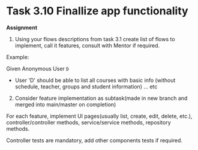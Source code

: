 # Task 3.10 Finallize app functionality
**Assignment**
1. Using your flows descriptions from task 3.1 create list of flows to implement, call it features, consult with Mentor if required.

Example:

Given Anonymous User `D`
- User 'D' should be able to list all courses with basic info (without schedule, teacher, groups and student information)
  ... etc

  
2. Consider feature implementation as subtask(made in new branch and merged into main/master on completion)

For each feature, implement UI pages(usually list, create, edit, delete, etc.), controller/controller methods, service/service methods, repository methods.

Controller tests are mandatory, add other components tests if required.